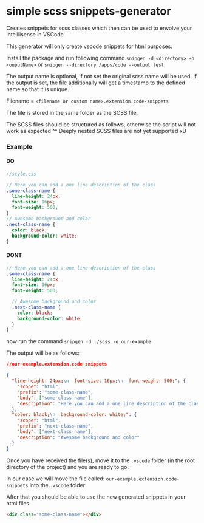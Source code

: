 # simple scss snippets-generator

Creates snippets for scss classes which then can be used to envolve your intelllisense in VSCode

This generator will only create vscode snippets for html purposes.

Install the package and run following command `snipgen -d <directory> -o <ouputName>` or `snipgen --directory /apps/code --output test`

The output name is optional, if not set the original scss name will be used.
If the output is set, the file additionally will get a timestamp to the defined name so that it is unique.

Filename = `<filename or custom name>.extension.code-snippets`

The file is stored in the same folder as the SCSS file.

The SCSS files should be structured as follows, otherwise the script will not work as expected ^^
Deeply nested SCSS files are not yet supported xD

### Example

#### DO

```scss
//style.css

// Here you can add a one line description of the class
.some-class-name {
  line-height: 24px;
  font-size: 16px;
  font-weight: 500;
}
// Awesome background and color
.next-class-name {
  color: black;
  background-color: white;
}
```

#### DONT

```scss
// Here you can add a one line description of the class
.some-class-name {
  line-height: 24px;
  font-size: 16px;
  font-weight: 500;

  // Awesome background and color
  .next-class-name {
    color: black;
    background-color: white;
  }
}
```

now run the command `snipgen -d ./scss -o our-example`

The output will be as follows:

```json
//our-example.extension.code-snippets

{
  "line-height: 24px;\n  font-size: 16px;\n  font-weight: 500;": {
    "scope": "html",
    "prefix": "some-class-name",
    "body": ["some-class-name"],
    "description": "Here you can add a one line description of the class"
  },
  "color: black;\n  background-color: white;": {
    "scope": "html",
    "prefix": "next-class-name",
    "body": ["next-class-name"],
    "description": "Awesome background and color"
  }
}
```

Once you have received the file(s), move it to the `.vscode` folder (in the root directory of the project) and you are ready to go.

In our case we will move the file called: `our-example.extension.code-snippets` into the `.vscode` folder

After that you should be able to use the new generated snippets in your html files.

```html
<div class="some-class-name"></div>
```
